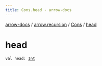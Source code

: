```yaml
---
title: Cons.head - arrow-docs
---
```


[arrow-docs](../../index.html) / [arrow.recursion](../index.html) / [Cons](index.html) / [head](./head.html)

# head

`val head: `[`Int`](https://kotlinlang.org/api/latest/jvm/stdlib/kotlin/-int/index.html)